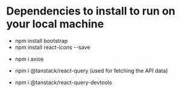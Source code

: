 # Dependencies to install to run on your local machine

- npm install bootstrap
- npm install react-icons --save
<!-- - npm install react-icons @fortawesome/free-solid-svg-icons -->
- npm i axios

- npm i @tanstack/react-query (used for fetching the API data)
- npm i @tanstack/react-query-devtools